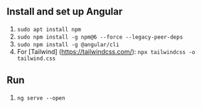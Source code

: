 ## Install and set up Angular

1. `sudo apt install npm`
2. `sudo npm install -g npm@6 --force --legacy-peer-deps`
3. `sudo npm install -g @angular/cli`
4. For [Tailwind] (https://tailwindcss.com/): `npx tailwindcss -o tailwind.css`

## Run
1. `ng serve --open`
